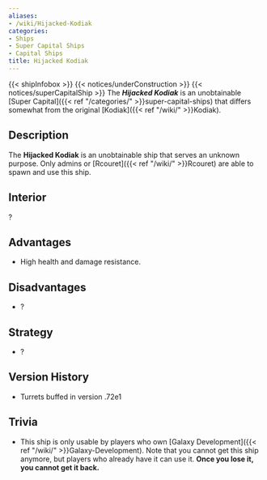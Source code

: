 ```yaml
---
aliases:
- /wiki/Hijacked-Kodiak
categories:
- Ships
- Super Capital Ships
- Capital Ships
title: Hijacked Kodiak
---
```


{{< shipInfobox >}} {{< notices/underConstruction >}} {{< notices/superCapitalShip >}} The **_Hijacked Kodiak_** is an unobtainable [Super Capital]({{< ref "/categories/" >}}super-capital-ships) that differs somewhat from the original [Kodiak]({{< ref "/wiki/" >}}Kodiak). 

## Description

The **Hijacked Kodiak** is an unobtainable ship that serves an unknown purpose. Only admins or [Rcouret]({{< ref "/wiki/" >}}Rcouret) are able to spawn and use this ship.

## Interior

?

## Advantages

- High health and damage resistance.

## Disadvantages

- ?

## Strategy

- ?

## Version History 

- Turrets buffed in version .72e1

## Trivia

- This ship is only usable by players who own [Galaxy Development]({{< ref "/wiki/" >}}Galaxy-Development). Note that you cannot get this ship anymore, but players who already have it can use it. **Once you lose it, you cannot get it back.**